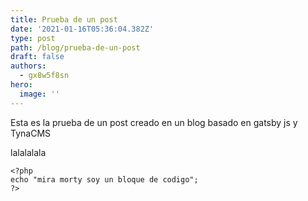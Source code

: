 ```yaml
---
title: Prueba de un post
date: '2021-01-16T05:36:04.382Z'
type: post
path: /blog/prueba-de-un-post
draft: false
authors:
  - gx8w5f8sn
hero:
  image: ''
---
```

Esta es la prueba de un post creado en un blog basado en gatsby js y TynaCMS

lalalalala

    <?php
    echo "mira morty soy un bloque de codigo";
    ?>